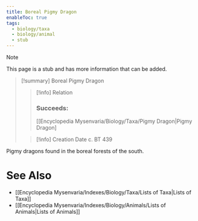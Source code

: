 ```yaml
---
title: Boreal Pigmy Dragon
enableToc: true
tags:
  - biology/taxa
  - biology/animal
  - stub
---
```


> [!note]
> This page is a stub and has more information that can be added.

> [!summary] Boreal Pigmy Dragon
> > [!info] Relation
> > ### Succeeds:
> > [[Encyclopedia Mysenvaria/Biology/Taxa/Pigmy Dragon|Pigmy Dragon]
>
> > [!info] Creation Date
> > c. BT 439

Pigmy dragons found in the boreal forests of the south.

# See Also
- [[Encyclopedia Mysenvaria/Indexes/Biology/Taxa/Lists of Taxa|Lists of Taxa]]
- [[Encyclopedia Mysenvaria/Indexes/Biology/Animals/Lists of Animals|Lists of Animals]]
